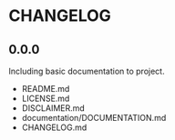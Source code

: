 ﻿# CHANGELOG

## 0.0.0
Including basic documentation to project.
- README.md
- LICENSE.md
- DISCLAIMER.md
- documentation/DOCUMENTATION.md
- CHANGELOG.md
